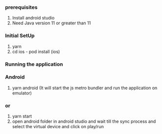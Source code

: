 ### prerequisites
1. Install android studio
2. Need Java version 11 or greater than 11

### Initial SetUp
1. yarn
2. cd ios - pod install (ios)

### Running the application

### Android

1. yarn android (It will start the js metro bundler and run the application on emulator)

### or

1. yarn start 
2. open android folder in android studio and wait till the sync process and select the virtual device and click on play/run